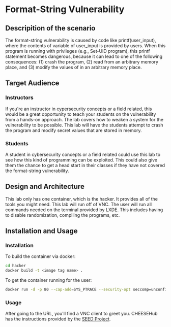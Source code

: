 # Format-String Vulnerability

## Descripition of the scenario
The format-string vulnerability is caused by code like printf(user_input), where the contents of variable of user_input is provided by users. When this program is running with privileges (e.g., Set-UID program), this printf statement becomes dangerous, because it can lead to one of the following consequences: (1) crash the program, (2) read from an arbitrary memory place, and (3) modify the values of in an arbitrary memory place. 

## Target Audience

### Instructors
If you're an instructor in cypersecurity concepts or a field related, this would be a great opportunity to teach your students on the vulnerability from a hands-on approach. The lab covers how to weaken a system for the vulnerability to be possible. This lab will have the students attempt to crash the program and modify secret values that are stored in memory.

### Students
A student in cybersecurity concepts or a field related could use this lab to see how this kind of programming can be exploited. This could also give them the chance to get a head start in their classes if they have not covered the format-string vulnerability.

## Design and Architecture
This lab only has one container, which is the hacker. It provides all of the tools you might need. This lab will run off of VNC. The user will run all commands needed on the terminal provided by LXDE. This includes having to disable randomization, compiling the programs, etc.

## Installation and Usage

### Installation
To build the container via docker:

```bash
cd hacker
docker build -t <image tag name> .
```

To get the container running for the user:

```bash
docker run -d -p 80 --cap-add=SYS_PTRACE --security-opt seccomp=unconfined <image tag name>
```
### Usage
After going to the URL, you'll find a VNC client to greet you. CHEESEHub has the instructions provided by the [SEED Project](https://seedsecuritylabs.org/index.html). 
